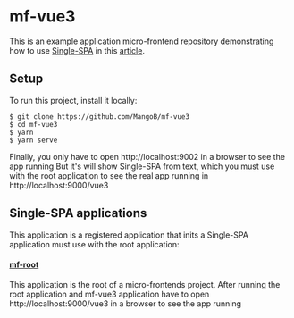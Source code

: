 # mf-vue3
This is an example application micro-frontend repository demonstrating how to use [Single-SPA](https://single-spa.js.org/) in this [article](https://medium.com/@a.sinlapakorn/%E0%B8%AA%E0%B8%A3%E0%B9%89%E0%B8%B2%E0%B8%87-micro-frontends-%E0%B8%94%E0%B9%89%E0%B8%A7%E0%B8%A2-single-spa-part-1-beginner-level-6644bf407d93).

## Setup
To run this project, install it locally:

```
$ git clone https://github.com/MangoB/mf-vue3
$ cd mf-vue3
$ yarn
$ yarn serve
```

Finally, you only have to open http://localhost:9002 in a browser to see the app running
But it's will show Single-SPA from text, which you must use with the root application to see the real app running in http://localhost:9000/vue3

## Single-SPA applications
This application is a registered application that inits a Single-SPA application must use with the root application:

#### [mf-root](https://github.com/MangoB/mf-root)
This application is the root of a micro-frontends project.
After running the root application and mf-vue3 application have to open http://localhost:9000/vue3 in a browser to see the app running